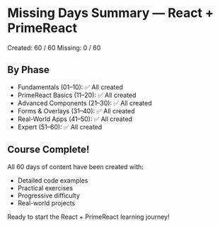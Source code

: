 # Missing Days Summary — React + PrimeReact

Created: 60 / 60
Missing: 0 / 60

## By Phase
- Fundamentals (01–10): ✅ All created
- PrimeReact Basics (11–20): ✅ All created
- Advanced Components (21–30): ✅ All created
- Forms & Overlays (31–40): ✅ All created
- Real-World Apps (41–50): ✅ All created
- Expert (51–60): ✅ All created

## Course Complete!
All 60 days of content have been created with:
- Detailed code examples
- Practical exercises
- Progressive difficulty
- Real-world projects

Ready to start the React + PrimeReact learning journey!
